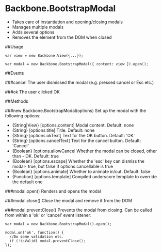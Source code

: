 Backbone.BootstrapModal
=======================

- Takes care of instantiation and opening/closing modals
- Manages multiple modals
- Adds several options
- Removes the element from the DOM when closed



##Usage

    var view = new Backbone.View({...});
  
    var modal = new Backbone.BootstrapModal({ content: view }).open();


##Events

###cancel
The user dismissed the modal (e.g. pressed cancel or Esc etc.)

###ok
The user clicked OK


##Methods

###new Backbone.BootstrapModal(options)
Set up the modal with the following options:

- {String|View} [options.content] Modal content. Default: none
- {String} [options.title]        Title. Default: none
- {String} [options.okText]       Text for the OK button. Default: 'OK'
- {String} [options.cancelText]   Text for the cancel button. Default: 'Cancel'
- {Boolean} [options.allowCancel  Whether the modal can be closed, other than - OK. Default: true
- {Boolean} [options.escape]      Whether the 'esc' key can dismiss the modal- true, but false if options.cancellable is true
- {Boolean} [options.animate]     Whether to animate in/out. Default: false
- {Function} [options.template]   Compiled underscore template to override the default one


###modal.open()
Renders and opens the modal


###modal.close()
Close the modal and remove it from the DOM


###modal.preventClose()
Prevents the modal from closing. Can be called from within a 'ok' or 'cancel' event listener:

    var modal = new Backbone.BootstrapModal().open();
  
    modal.on('ok', function() {
      //Do some validation etc.
      if (!isValid) modal.preventClose();
    });
